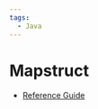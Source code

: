 ```yaml
---
tags:
  - Java
---
```

# Mapstruct

- [Reference Guide](https://mapstruct.org/documentation/stable/reference/html/)
